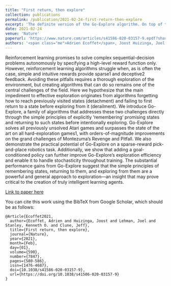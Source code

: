 ```yaml
---
title: "First return, then explore"
collection: publications
permalink: /publication/2021-02-24-first-return-then-explore
excerpt: 'The definite version of the Go-Explore algorithm. On top of the results from the original pre-print, it introduces a dynamic representation that supports all Atari games, a variant in which the exploration phase can be performed in stochastic environments, and demonstrates Go-Explore working in a robotics environment.'
date: 2021-02-24
venue: 'Nature'
paperurl: 'https://www.nature.com/articles/s41586-020-03157-9.epdf?sharing_token=fVSAoXFGOipXiv03jaRGFtRgN0jAjWel9jnR3ZoTv0M2nmoar2g6_K5n8IBFPE90s2PCF4tYuP4UnEffP83tohRanjcxryz9Usln4Rw7idY6ufIsQYVgwwD0B8UgE7JYzmgOuMdgNqvVMg7GsfFiI2ZBi9PjjmJtJGEDwzRPFWc%3D'
authors: '<span class="me">Adrien Ecoffet</span>, Joost Huizinga, Joel Lehman, Kenneth O. Stanley, Jeff Clune'
---
```

Reinforcement learning promises to solve complex sequential-decision problems autonomously by specifying a high-level reward function only. However, reinforcement learning algorithms struggle when, as is often the case, simple and intuitive rewards provide sparse1 and deceptive2 feedback. Avoiding these pitfalls requires a thorough exploration of the environment, but creating algorithms that can do so remains one of the central challenges of the field. Here we hypothesize that the main impediment to effective exploration originates from algorithms forgetting how to reach previously visited states (detachment) and failing to first return to a state before exploring from it (derailment). We introduce Go-Explore, a family of algorithms that addresses these two challenges directly through the simple principles of explicitly ‘remembering’ promising states and returning to such states before intentionally exploring. Go-Explore solves all previously unsolved Atari games and surpasses the state of the art on all hard-exploration games1, with orders-of-magnitude improvements on the grand challenges of Montezuma’s Revenge and Pitfall. We also demonstrate the practical potential of Go-Explore on a sparse-reward pick-and-place robotics task. Additionally, we show that adding a goal-conditioned policy can further improve Go-Explore’s exploration efficiency and enable it to handle stochasticity throughout training. The substantial performance gains from Go-Explore suggest that the simple principles of remembering states, returning to them, and exploring from them are a powerful and general approach to exploration—an insight that may prove critical to the creation of truly intelligent learning agents.

[Link to paper here](https://www.nature.com/articles/s41586-020-03157-9.epdf?sharing_token=fVSAoXFGOipXiv03jaRGFtRgN0jAjWel9jnR3ZoTv0M2nmoar2g6_K5n8IBFPE90s2PCF4tYuP4UnEffP83tohRanjcxryz9Usln4Rw7idY6ufIsQYVgwwD0B8UgE7JYzmgOuMdgNqvVMg7GsfFiI2ZBi9PjjmJtJGEDwzRPFWc%3D)

You can cite this work using the BibTeX from Google Scholar, which should be as follows:
```
@Article{Ecoffet2021,
  author={Ecoffet, Adrien and Huizinga, Joost and Lehman, Joel and Stanley, Kenneth O. and Clune, Jeff},
  title={First return, then explore},
  journal={Nature},
  year={2021},
  month={Feb},
  day={01},
  volume={590},
  number={7847},
  pages={580-586},
  issn={1476-4687},
  doi={10.1038/s41586-020-03157-9},
  url={https://doi.org/10.1038/s41586-020-03157-9}
}
```